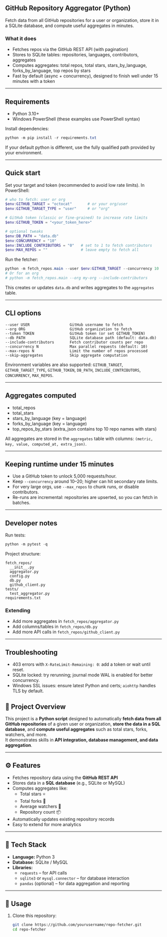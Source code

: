 ## GitHub Repository Aggregator (Python)

Fetch data from all GitHub repositories for a user or organization, store it in a SQLite database, and compute useful aggregates in minutes.

### What it does
- Fetches repos via the GitHub REST API (with pagination)
- Stores to SQLite tables: repositories, languages, contributors, aggregates
- Computes aggregates: total repos, total stars, stars_by_language, forks_by_language, top repos by stars
- Fast by default (async + concurrency), designed to finish well under 15 minutes with a token

---

## Requirements
- Python 3.10+
- Windows PowerShell (these examples use PowerShell syntax)

Install dependencies:

```powershell
python -m pip install -r requirements.txt
```

If your default python is different, use the fully qualified path provided by your environment.

---

## Quick start

Set your target and token (recommended to avoid low rate limits). In PowerShell:

```powershell
# who to fetch: user or org
$env:GITHUB_TARGET = "octocat"       # or your org/user
$env:GITHUB_TARGET_TYPE = "user"     # or "org"

# GitHub token (classic or fine-grained) to increase rate limits
$env:GITHUB_TOKEN = "<your_token_here>"

# optional tweaks
$env:DB_PATH = "data.db"
$env:CONCURRENCY = "10"
$env:INCLUDE_CONTRIBUTORS = "0"   # set to 1 to fetch contributors
$env:MAX_REPOS = ""               # leave empty to fetch all
```

Run the fetcher:

```powershell
python -m fetch_repos.main --user $env:GITHUB_TARGET --concurrency 10
# Or for an org
# python -m fetch_repos.main --org my-org --include-contributors
```

This creates or updates `data.db` and writes aggregates to the `aggregates` table.

---

## CLI options

```text
--user USER                  GitHub username to fetch
--org ORG                    GitHub organization to fetch
--token TOKEN                GitHub token (or set GITHUB_TOKEN)
--db PATH                    SQLite database path (default: data.db)
--include-contributors       Fetch contributor counts per repo
--concurrency N              Max parallel requests (default: 10)
--max-repos N                Limit the number of repos processed
--skip-aggregates            Skip aggregate computation
```

Environment variables are also supported: `GITHUB_TARGET`, `GITHUB_TARGET_TYPE`, `GITHUB_TOKEN`, `DB_PATH`, `INCLUDE_CONTRIBUTORS`, `CONCURRENCY`, `MAX_REPOS`.

---

## Aggregates computed
- total_repos
- total_stars
- stars_by_language (key = language)
- forks_by_language (key = language)
- top_repos_by_stars (extra_json contains top 10 repo names with stars)

All aggregates are stored in the `aggregates` table with columns: `(metric, key, value, computed_at, extra_json)`.

---

## Keeping runtime under 15 minutes
- Use a GitHub token to unlock 5,000 requests/hour.
- Keep `--concurrency` around 10–20; higher can hit secondary rate limits.
- For very large orgs, use `--max_repos` to chunk runs, or disable contributors.
- Re-runs are incremental: repositories are upserted, so you can fetch in batches.

---

## Developer notes

Run tests:

```powershell
python -m pytest -q
```

Project structure:

```
fetch_repos/
  __init__.py
  aggregator.py
  config.py
  db.py
  github_client.py
tests/
  test_aggregator.py
requirements.txt
```

### Extending
- Add more aggregates in `fetch_repos/aggregator.py`
- Add columns/tables in `fetch_repos/db.py`
- Add more API calls in `fetch_repos/github_client.py`

---

## Troubleshooting
- 403 errors with `X-RateLimit-Remaining: 0`: add a token or wait until reset.
- SQLite locked: try rerunning; journal mode WAL is enabled for better concurrency.
- Windows SSL issues: ensure latest Python and certs; `aiohttp` handles TLS by default.

## 📘 Project Overview
This project is a **Python script** designed to automatically **fetch data from all GitHub repositories** of a given user or organization, **store the data in a SQL database**, and **compute useful aggregates** such as total stars, forks, watchers, and more.  
It demonstrates skills in **API integration, database management, and data aggregation**.

---

## ⚙️ Features
- Fetches repository data using the **GitHub REST API**  
- Stores data in a **SQL database** (e.g., SQLite or MySQL)  
- Computes aggregates like:  
  - Total stars ⭐  
  - Total forks 🍴  
  - Average watchers 👀  
  - Repository count 📦  
- Automatically updates existing repository records  
- Easy to extend for more analytics

---

## 🧠 Tech Stack
- **Language:** Python 3  
- **Database:** SQLite / MySQL  
- **Libraries:**  
  - `requests` – for API calls  
  - `sqlite3` or `mysql.connector` – for database interaction  
  - `pandas` (optional) – for data aggregation and reporting

---

## 🚀 Usage
1. Clone this repository:
   ```bash
   git clone https://github.com/yourusername/repo-fetcher.git
   cd repo-fetcher
